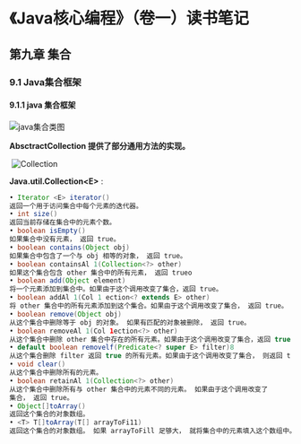 # 《Java核心编程》（卷一）读书笔记

## 第九章 集合

### 9.1 Java集合框架

#### 9.1.1 java 集合框架

![java集合类图](D:\学习笔记\picture\java集合类图.png)



**AbsctractCollection 提供了部分通用方法的实现。**



​                                                                         ![Collection](D:\学习笔记\picture\Collection.png)



**Java.util.Collection\<E>**  :

```java
• Iterator <E> iterator()
返回一个用于访问集合中每个元素的迭代器。
• int size()
返回当前存储在集合中的元素个数。
• boolean isEmpty()
如果集合中没有元素， 返回 true。
• boolean contains(Object obj)
如果集合中包含了一个与 obj 相等的对象， 返回 true。
• boolean containsAl 1(Collection<?> other)
如果这个集合包含 other 集合中的所有元素， 返回 trueo
• boolean add(Object element)
将一个元素添加到集合中。如果由于这个调用改变了集合，返回 true。
• boolean addAl 1(Col 1 ection<? extends E> other)
将 other 集合中的所有元素添加到这个集合。如果由于这个调用改变了集合， 返回 true。
• boolean remove(Object obj)
从这个集合中删除等于 obj 的对象。 如果有匹配的对象被删除， 返回 true。
• boolean removeAl 1(Col 1ection<?> other)
从这个集合中删除 other 集合中存在的所有元素。如果由于这个调用改变了集合，返回 true 。
• default boolean removelf(Predicate<? super E> filter)8
从这个集合删除 filter 返回 true 的所有元素。如果由于这个调用改变了集合， 则返回 true。
• void clear()
从这个集合中删除所有的元素。
• boolean retainAl 1(Collection<?> other)
从这个集合中删除所有与 other 集合中的元素不同的元素。 如果由于这个调用改变了
集合， 返回 true。
• Object[]toArray()
返回这个集合的对象数组。
• <T> T[]toArray(T[] arrayToFi11)
返回这个集合的对象数组。 如果 arrayToFill 足够大， 就将集合中的元素填入这个数组中。剩余空间填补 null ; 否则， 分配一个新数组， 其成员类型与 arrayToFill 的成员类型相同， 其长度等于集合的大小， 并填充集合元素。
```



